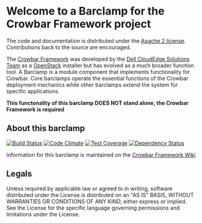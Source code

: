 Welcome to a Barclamp for the Crowbar Framework project
=======================================================

The code and documentation is distributed under the [Apache 2 license](http://www.apache.org/licenses/LICENSE-2.0.html).
Contributions back to the source are encouraged.

The [Crowbar Framework](https://github.com/crowbar/crowbar) was developed by the
[Dell CloudEdge Solutions Team](http://dell.com/openstack) as a [OpenStack](http://OpenStack.org) installer but has
evolved as a much broader function tool. A Barclamp is a module component that implements functionality for Crowbar.
Core barclamps operate the essential functions of the Crowbar deployment mechanics while other barclamps extend the
system for specific applications.

**This functonality of this barclamp DOES NOT stand alone, the Crowbar Framework is required**

About this barclamp
-------------------

[![Build Status](https://travis-ci.org/crowbar/barclamp-ntp.svg?branch=master)](https://travis-ci.org/crowbar/barclamp-ntp)
[![Code Climate](https://codeclimate.com/github/crowbar/barclamp-ntp/badges/gpa.svg)](https://codeclimate.com/github/crowbar/barclamp-ntp)
[![Test Coverage](https://codeclimate.com/github/crowbar/barclamp-ntp/badges/coverage.svg)](https://codeclimate.com/github/crowbar/barclamp-ntp)
[![Dependency Status](https://gemnasium.com/crowbar/barclamp-ntp.svg)](https://gemnasium.com/crowbar/barclamp-ntp)

Information for this barclamp is maintained on the [Crowbar Framework Wiki](https://github.com/crowbar/crowbar/wiki)

Legals
------

Unless required by applicable law or agreed to in writing, software distributed under the License is distributed on
an "AS IS" BASIS, WITHOUT WARRANTIES OR CONDITIONS OF ANY KIND, either express or implied. See the License for the
specific language governing permissions and limitations under the License.
